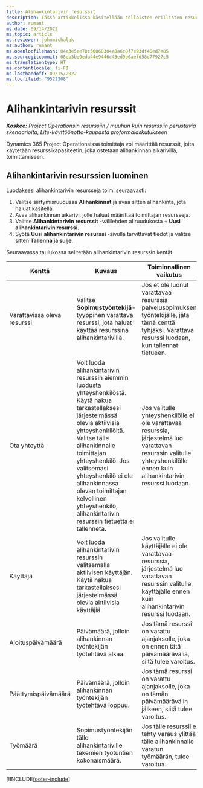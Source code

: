 ```yaml
---
title: Alihankintarivin resurssit
description: Tässä artikkelissa käsitellään sellaisten erillisten resurssien määrittämistä, jotka toimittaja antaa tietylle alihankinnan aikariville.
author: rumant
ms.date: 09/14/2022
ms.topic: article
ms.reviewer: johnmichalak
ms.author: rumant
ms.openlocfilehash: 04e3e5ee70c50068304a8a6c8f7e93df48ed7e85
ms.sourcegitcommit: 08eb3be9eda44e9446c43ed9b6aefd58d77927c5
ms.translationtype: HT
ms.contentlocale: fi-FI
ms.lasthandoff: 09/15/2022
ms.locfileid: "9522368"
---
```

# <a name="subcontract-line-resources"></a>Alihankintarivin resurssit

_**Koskee:** Project Operationsin resurssiin / muuhun kuin resurssiin perustuvia skenaarioita, Lite-käyttöönotto-kaupasta proformalaskutukseen_

Dynamics 365 Project Operationsissa toimittaja voi määrittää resurssit, joita käytetään resurssikapasiteetin, joka ostetaan alihankinnan aikarivillä, toimittamiseen.

## <a name="create-subcontract-line-resources"></a>Alihankintarivin resurssien luominen

Luodaksesi alihankintarivin resursseja toimi seuraavasti:

1. Valitse siirtymisruudussa **Alihankinnat** ja avaa sitten alihankinta, jota haluat käsitellä.
2. Avaa alihankinnan aikarivi, jolle haluat määrittää toimittajan resursseja.
3. Valitse **Alihankintarivin resurssit** -välilehden aliruudukosta **+ Uusi alihankintarivin resurssi**.
4. Syötä **Uusi alihankintarivin resurssi** -sivulla tarvittavat tiedot ja valitse sitten **Tallenna ja sulje**.

Seuraavassa taulukossa selitetään alihankintarivin resurssin kentät.

| Kenttä | Kuvaus | Toiminnallinen vaikutus |
| ----- | ----------- | ----------------- |
| Varattavissa oleva resurssi | Valitse **Sopimustyöntekijä**-tyyppinen varattava resurssi, jota haluat käyttää resurssina alihankintarivillä.| Jos et ole luonut varattavaa resurssia palvelusopimuksen työntekijälle, jätä tämä kenttä tyhjäksi. Varattava resurssi luodaan, kun tallennat tietueen.  |
| Ota yhteyttä | Voit luoda alihankintarivin resurssin aiemmin luodusta yhteyshenkilöstä. Käytä hakua tarkastellaksesi järjestelmässä olevia aktiivisia yhteyshenkilöitä. Valitse tälle alihankinnalle toimittajan yhteyshenkilö. Jos valitsemasi yhteyshenkilö ei ole alihankinnassa olevan toimittajan kelvollinen yhteyshenkilö, alihankintarivin resurssin tietuetta ei tallenneta.| Jos valitulle yhteyshenkilölle ei ole varattavaa resurssia, järjestelmä luo varattavan resurssin valitulle yhteyshenkilölle ennen kuin alihankintarivin resurssi luodaan. |
| Käyttäjä | Voit luoda alihankintarivin resurssin valitsemalla aktiivisen käyttäjän. Käytä hakua tarkastellaksesi järjestelmässä olevia aktiivisia käyttäjiä.| Jos valitulle käyttäjälle ei ole varattavaa resurssia, järjestelmä luo varattavan resurssin valitulle käyttäjälle ennen kuin alihankintarivin resurssi luodaan. |
| Aloituspäivämäärä | Päivämäärä, jolloin alihankinnan työntekijän työtehtävä alkaa.| Jos tämä resurssi on varattu ajanjaksolle, joka on ennen tätä päivämääräväliä, siitä tulee varoitus. |
| Päättymispäivämäärä | Päivämäärä, jolloin alihankinnan työntekijän työtehtävä loppuu.| Jos tämä resurssi on varattu ajanjaksolle, joka on tämän päivämäärävälin jälkeen, siitä tulee varoitus. |
| Työmäärä | Sopimustyöntekijän tälle alihankintariville tekemien työtuntien kokonaismäärä.| Jos tälle resurssille tehty varaus ylittää tälle alihankinnalle varatun työmäärän, tulee varoitus. |


[!INCLUDE[footer-include](../../includes/footer-banner.md)]
